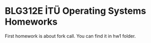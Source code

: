 # BLG312E İTÜ Operating Systems Homeworks

First homework is about fork call. You can find it in hw1 folder. 